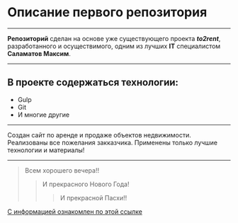 # Описание первого репозитория 
___
__Репозиторий__ сделан на основе уже существующего проекта ___to2rent___, разработанного и осуществимого, одним из лучших __IT__ специалистом __Саламатов Максим__.
___
## В проекте содержаться технологии:
* Gulp
* Git
* И многие другие
___
Создан сайт по аренде и продаже объектов недвижимости. Реализованы все пожелания закказчика. Применены только лучшие технологии и материалы!
___

>Всем хорошего вечера!!
>>И прекрасного Нового Года!
>>>И прекрасной Пасхи!!

[С информацией ознакомлен по этой ссылке](https://www.youtube.com/watch?v=syrGPPekLHQ)
